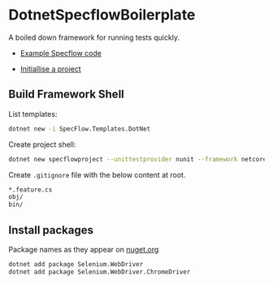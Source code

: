 # DotnetSpecflowBoilerplate

A boiled down framework for running tests quickly.

- [Example Specflow code]("https://github.com/SpecFlowOSS/SpecFlow-Examples")

- [Initiallise a project]("https://docs.specflow.org/projects/specflow/en/latest/Installation/Project-and-Item-Templates.html")

## Build Framework Shell

List templates:

```bash
dotnet new -i SpecFlow.Templates.DotNet
```

Create project shell:

```bash
dotnet new specflowproject --unittestprovider nunit --framework netcoreapp3.1 --name boilerplate --output src 
```

Create ```.gitignore``` file with the below content at root.

```bash
*.feature.cs
obj/
bin/
```

## Install packages

Package names as they appear on [nuget.org]("https://www.nuget.org")

```bash
dotnet add package Selenium.WebDriver
dotnet add package Selenium.WebDriver.ChromeDriver
```
